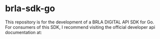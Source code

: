 # brla-sdk-go
This repository is for the development of a BRLA DIGITAL API SDK for Go. For consumers of this SDK, I recommend visiting the official developer api documentation at:
